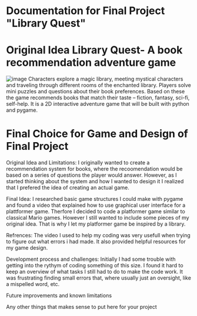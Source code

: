 # Documentation for Final Project "Library Quest"

# Original Idea Library Quest- A book recommendation adventure game

![image](https://github.com/user-attachments/assets/d02297a8-7bf5-42ea-acdd-efe194964ded)
Characters explore a magic library, meeting mystical characters and traveling through different rooms of the enchanted library. 
Players solve mini puzzles and questions about their book preferences. 
Based on these the game recommends books that match their taste – fiction, fantasy, sci-fi, self-help. 
It is a 2D interactive adventure game that will be built with python and pygame. 

# Final Choice for Game and Design of Final Project

Original Idea and Limitations: 
I originally wanted to create a recommendation system for books, where the recoomendation would be based on a series of questions the player would answer. However, as I started thinking about the system and how I wanted to design it I realized that I prefered the idea of creating an actual game. 

Final Idea: 
I researched basic game structures I could make with pygame and found a video that explained how to use graphical user interface for a plattformer game. Therfore I decided to code a platformer game similar to classical Mario games. However I still wanted to include some pieces of my original idea. That is why I let my platformer game be inspired by a library. 

Refrences: 
The video I used to help my coding was very usefull when trying to figure out what errors i had made. It also provided helpful resources for my game design. 

Development process and challenges: 
Initially I had some trouble with getting into the rythym of coding something of this size. I found it hard to keep an overview of what tasks I still had to do to make the code work. It was frustrating finding small errors that, where usually just an oversight, like a mispelled word, etc. 

Future improvements and known limitations


Any other things that makes sense to put here for your project
